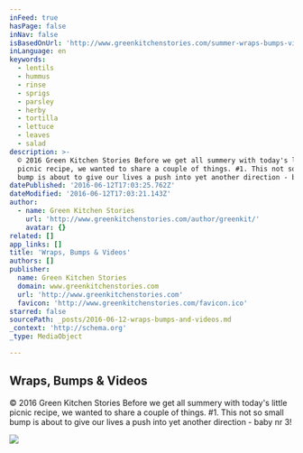 ```yaml
---
inFeed: true
hasPage: false
inNav: false
isBasedOnUrl: 'http://www.greenkitchenstories.com/summer-wraps-bumps-videos/'
inLanguage: en
keywords:
  - lentils
  - hummus
  - rinse
  - sprigs
  - parsley
  - herby
  - tortilla
  - lettuce
  - leaves
  - salad
description: >-
  © 2016 Green Kitchen Stories Before we get all summery with today's little
  picnic recipe, we wanted to share a couple of things. #1. This not so small
  bump is about to give our lives a push into yet another direction - baby nr 3!
datePublished: '2016-06-12T17:03:25.762Z'
dateModified: '2016-06-12T17:03:21.143Z'
author:
  - name: Green Kitchen Stories
    url: 'http://www.greenkitchenstories.com/author/greenkit/'
    avatar: {}
related: []
app_links: []
title: 'Wraps, Bumps & Videos'
authors: []
publisher:
  name: Green Kitchen Stories
  domain: www.greenkitchenstories.com
  url: 'http://www.greenkitchenstories.com'
  favicon: 'http://www.greenkitchenstories.com/favicon.ico'
starred: false
sourcePath: _posts/2016-06-12-wraps-bumps-and-videos.md
_context: 'http://schema.org'
_type: MediaObject

---
```

<article style=""><h1>Wraps, Bumps &amp; Videos</h1><p>© 2016 Green Kitchen Stories Before we get all summery with today's little picnic recipe, we wanted to share a couple of things. #1. This not so small bump is about to give our lives a push into yet another direction - baby nr 3!</p><img src="http://www.greenkitchenstories.com/wp-content/uploads/2016/06/gks_summer_wraps_02-800x597.jpg" /></article>